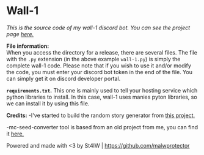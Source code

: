 # Wall-1
*This is the source code of my wall-1 discord bot. You can see the project page <a href='http://main.st4lwolf.org/projects/wall-1/index.html'>here.</a>*

**File information:**   
When you access the directory for a release, there are several files. The file with the `.py` extension (in the above example `wall-1.py`) is 
simply the complete wall-1 code. Please note that if you wish to use it and/or modify the code, you must enter your discord bot token in the end of the file. You can simply get it on discord developer portal.     

**`requirements.txt`.**
This one is mainly used to tell your hosting service which python libraries to install. In this case, wall-1 uses manies pyton libraries, so we can install it by using this file.    

**Credits:**
-I've started to build the random story generator from <a href='https://trinket.io/python/37f7ad3152'>this project.</a>

-mc-seed-converter tool is based from an old project from me, you can find it <a href='https://github.com/Malwprotector/mc-seed-converter'>here.</a>
    
Powered and made with <3 by St4lW | https://github.com/malwprotector
